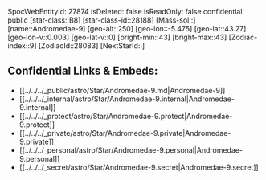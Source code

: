 ﻿---
location: [43.27,5.475,250]
type: Star
tags:
- astro/Star

---
SpocWebEntityId: 27874
isDeleted: false
isReadOnly: false
confidential: public
[star-class::B8]
[star-class-id::28188]
[Mass-sol::]
[name::Andromedae-9]
[geo-alt::250]
[geo-lon::-5.475]
[geo-lat::43.27]
[geo-lon-v::0.003]
[geo-lat-v::0]
[bright-min::43]
[bright-max::43]
[Zodiac-index::9]
[ZodiacId::28083]
[NextStarId::]



## Confidential Links & Embeds: 
- [[../../../_public/astro/Star/Andromedae-9.md|Andromedae-9]] 
- [[../../../_internal/astro/Star/Andromedae-9.internal|Andromedae-9.internal]] 
- [[../../../_protect/astro/Star/Andromedae-9.protect|Andromedae-9.protect]] 
- [[../../../_private/astro/Star/Andromedae-9.private|Andromedae-9.private]] 
- [[../../../_personal/astro/Star/Andromedae-9.personal|Andromedae-9.personal]] 
- [[../../../_secret/astro/Star/Andromedae-9.secret|Andromedae-9.secret]]

